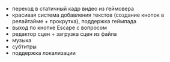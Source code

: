 * переход в статичный кадр видео из геймовера
* красивая система добавления текстов (создание кнопок в релайтайме + прокрутка), поддержка геймпада
* выход по кнопке Escape с вопросом
* редактор сцен + загрузка сцен из файла
* музыка
* субтитры
* поддержка локализации